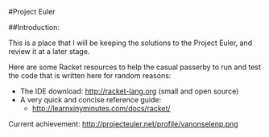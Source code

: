 #Project Euler

##Introduction:

This is a place that I will be keeping the solutions to the Project Euler, and review it at a later stage.

Here are some Racket resources to help the casual passerby to run and test the code that is written here for random reasons:
* The IDE download:  http://racket-lang.org (small and open source)
* A very quick and concise reference guide: 
	- http://learnxinyminutes.com/docs/racket/

Current achievement: http://projecteuler.net/profile/vanonselenp.png
